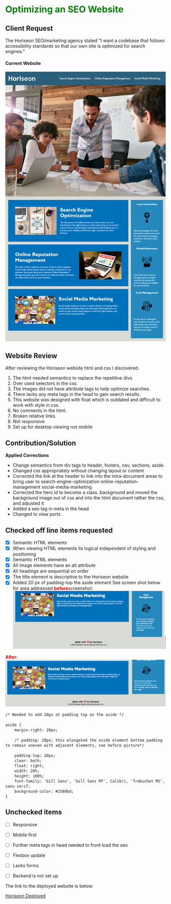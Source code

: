 # <span style="color:green">Optimizing an SEO Website</span>

## Client Request
The Horiseon SEO/marketing agency stated
"I want a codebase that follows accessibility standards
so that our own site is optimized for search engines."

#### **Current Website**
![Image of Horiseon website](./assets/images/horiseon-website-demo-1.24.21.png)
## Website Review
After reviewing the Horiseon website html and css I discovered.
1) The html needed semantics to replace the repetitive divs.
2) Over used selectors in the css.
3) The images did not have attribute tags to help optimize searches.
4) There lacks any meta tags in the head to gain search results.
5) This website was designed with float which is outdated and difficult to work with style in css.
6) No comments in the html. 
7) Broken relative links.
8) Not responsive
9) Set up for desktop viewing not mobile


## Contribution/Solution
**Applied Corrections**
- Change semantics from div tags to header, footers, nav, sections, aside.
- Changed css appropriately without changing layout or content
- Corrected the link at the header to link into the intra-document areas to bring user to search-engine-optimization online-reputation-management social-media-marketing
- Corrected the hero id to become a class .background and moved the background image out of css and into the html document rather the css, and adjusted it
- Added a seo tag in meta in the head
- Changed to view ports

## Checked off line items requested
 - [x] Semantic HTML elements
 - [x] When viewing HTML elements its logical independent of styling and positioning
 - [x] Semantic HTML elements
 - [x] All image elements have an alt attribute
 - [x] All headings are sequential on order
 - [x] The title element is descriptive to the Horiseon website
 - [x] Added 20 px of padding-top the aside element
See screen shot below for area addressed <span style="color:red">**before**</span>screenshot:
![Image of lay out issue](./assets/images/layout-issue.png)

<span style="color:red">**After**</span>:
![Image of lay out issue](./assets/images/after-layout-issue.png)

```
/* Needed to add 20px at padding top on the aside */

aside {
    margin-right: 20px;
    
    /* padding: 20px; this elongated the aside element bottom padding to remain uneven with adjacent elements, see before picture*/
    
    padding-top: 20px;
    clear: both;
    float: right;
    width: 20%;
    height: 100%;
    font-family: 'Gill Sans', 'Gill Sans MT', Calibri, 'Trebuchet MS', sans-serif;
    background-color: #2589bd;
}
```
## Unchecked items
 - [ ] Responsive
 - [ ] Mobile first
 - [ ] Further meta tags in head needed to front load the seo
 - [ ] Flexbox update
 - [ ] Lacks forms 
 - [ ] Backend is not set up



The link to the deployed website is below:

[Horiseon Deployed](https://devil0341.github.io/opt-seo/)